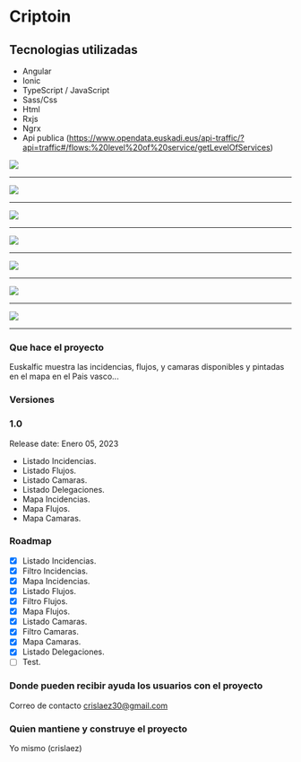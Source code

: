 # Criptoin

## Tecnologias utilizadas

* Angular
* Ionic
* TypeScript / JavaScript
* Sass/Css
* Html
* Rxjs
* Ngrx
* Api publica (https://www.opendata.euskadi.eus/api-traffic/?api=traffic#/flows:%20level%20of%20service/getLevelOfServices)

<img src="https://github.com/crislaez/Euskobus/blob/master/src/assets/images/euskobus_1.jpg" />
<hr>
<img src="https://github.com/crislaez/Euskobus/blob/master/src/assets/images/euskobus_1.jpg" />
<hr>
<img src="https://github.com/crislaez/Euskobus/blob/master/src/assets/images/euskobus_1.jpg" />
<hr>
<img src="https://github.com/crislaez/Euskobus/blob/master/src/assets/images/euskobus_1.jpg" />
<hr>
<img src="https://github.com/crislaez/Euskobus/blob/master/src/assets/images/euskobus_1.jpg" />
<hr>
<img src="https://github.com/crislaez/Euskobus/blob/master/src/assets/images/euskobus_1.jpg" />
<hr>
<img src="https://github.com/crislaez/Euskobus/blob/master/src/assets/images/euskobus_1.jpg" />
<hr>


### Que hace el proyecto

Euskalfic muestra las incidencias, flujos, y camaras disponibles y pintadas en el mapa en el Pais vasco...

### Versiones

### 1.0

Release date: Enero 05, 2023

- Listado Incidencias.
- Listado Flujos.
- Listado Camaras.
- Listado Delegaciones.
- Mapa Incidencias.
- Mapa Flujos.
- Mapa Camaras.


### Roadmap

- [X] Listado Incidencias.
- [X] Filtro Incidencias.
- [X] Mapa Incidencias.
- [X] Listado Flujos.
- [X] Filtro Flujos.
- [X] Mapa Flujos.
- [X] Listado Camaras.
- [X] Filtro Camaras.
- [X] Mapa Camaras.
- [X] Listado Delegaciones.
- [ ] Test.

### Donde pueden recibir ayuda los usuarios con el proyecto

Correo de contacto crislaez30@gmail.com

### Quien mantiene y construye el proyecto

Yo mismo (crislaez)

